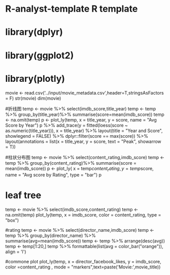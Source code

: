# R-analyst-template R template
# library(dplyr)
# library(ggplot2)
# library(plotly)

movie <- read.csv('../input/movie_metadata.csv',header=T,stringsAsFactors = F)
str(movie)
dim(movie)

#折线图
temp <- movie %>% select(imdb_score,title_year)
temp <- temp %>% group_by(title_year)%>% summarise(score=mean(imdb_score))
temp <- na.omit(temp)
p <- plot_ly(temp, x = title_year, y = score, name = "Avg Score by Year")
p %>%
  add_trace(y = fitted(loess(score ~ as.numeric(title_year))), x = title_year) %>%
  layout(title = "Year and Score",
         showlegend = FALSE) %>%
  dplyr::filter(score == max(score)) %>%
  layout(annotations = list(x = title_year, y = score, text = "Peak", showarrow = T))
  
  #柱状分布图
temp <- movie %>% select(content_rating,imdb_score)
temp <- temp %>% group_by(content_rating)%>% summarise(score = mean(imdb_score))
p <- plot_ly(
  x = temp$content_rating,
  y = temp$score,
  name = "Avg score by Rating",
  type = "bar")
p

# leaf tree
temp <- movie %>% select(imdb_score,content_rating)
temp <- na.omit(temp)
plot_ly(temp, x = imdb_score, color = content_rating, type = "box")

#rating
temp <- movie %>% select(director_name,imdb_score)
temp <- temp %>% group_by(director_name) %>% summarise(avg=mean(imdb_score))
temp <- temp %>% arrange(desc(avg))
temp <- temp[1:20,]
temp %>%
  formattable(list(avg = color_bar("orange")), align = 'l')
  
#commone plot
plot_ly(temp, x = director_facebook_likes, y = imdb_score,
        color =content_rating , mode = "markers",text=paste('Movie:',movie_title))
